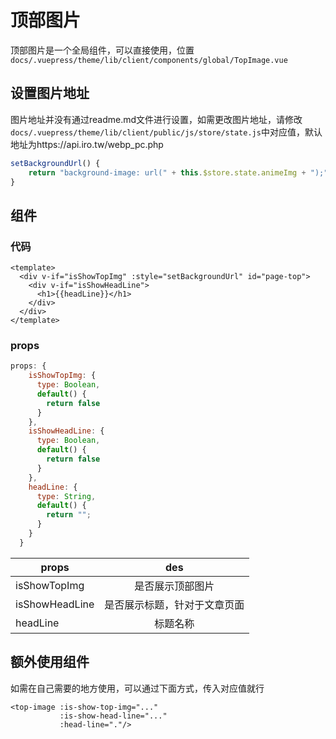 # 顶部图片

顶部图片是一个全局组件，可以直接使用，位置`docs/.vuepress/theme/lib/client/components/global/TopImage.vue`



## 设置图片地址

图片地址并没有通过readme.md文件进行设置，如需更改图片地址，请修改`docs/.vuepress/theme/lib/client/public/js/store/state.js`中对应值，默认地址为https://api.iro.tw/webp_pc.php

```js
setBackgroundUrl() {
    return "background-image: url(" + this.$store.state.animeImg + ");"
}
```



## 组件

### 代码

```vue
<template>
  <div v-if="isShowTopImg" :style="setBackgroundUrl" id="page-top">
    <div v-if="isShowHeadLine">
      <h1>{{headLine}}</h1>
    </div>
  </div>
</template>
```



### props

```js
props: {
    isShowTopImg: {
      type: Boolean,
      default() {
        return false
      }
    },
    isShowHeadLine: {
      type: Boolean,
      default() {
        return false
      }
    },
    headLine: {
      type: String,
      default() {
        return "";
      }
    }
  }
```

| props        | des           |
| ------------- |:-------------:|
| isShowTopImg      | 是否展示顶部图片 |
| isShowHeadLine      | 是否展示标题，针对于文章页面      |
| headLine | 标题名称      |



## 额外使用组件

如需在自己需要的地方使用，可以通过下面方式，传入对应值就行

```vue
<top-image :is-show-top-img="..."
           :is-show-head-line="..."
           :head-line="."/>
```

